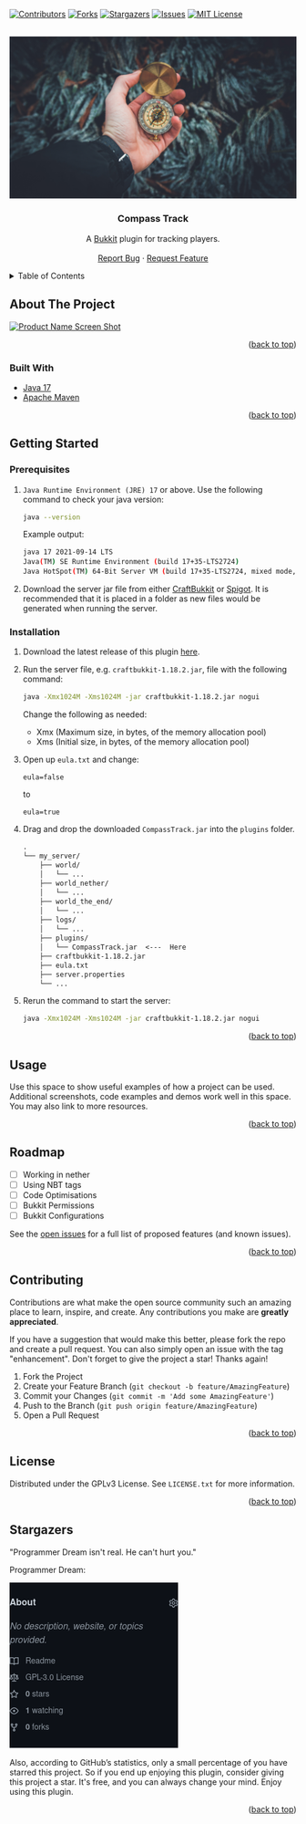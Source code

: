 <div id="top"></div>

<!-- PROJECT SHIELDS -->

[![Contributors][contributors-shield]][contributors-url]
[![Forks][forks-shield]][forks-url]
[![Stargazers][stars-shield]][stars-url]
[![Issues][issues-shield]][issues-url]
[![MIT License][license-shield]][license-url]

<!-- PROJECT LOGO -->
<br />
<div align="center">
  <a href="https://github.com/Agrotir/CompassTrack">
    <img src="https://github.com/Agrotir/CompassTrack/raw/master/images/compass.jpg" alt="Logo">
  </a>

<h3 align="center">Compass Track</h3>

  <p align="center">
    A <a href="https://dev.bukkit.org" target="_blank">Bukkit</a> plugin for tracking players.
    <br />
    <br />
    <a href="https://github.com/Agrotir/CompassTrack/issues">Report Bug</a>
    ·
    <a href="https://github.com/Agrotir/CompassTrack/issues">Request Feature</a>
  </p>
</div>

<!-- TABLE OF CONTENTS -->
<details>
  <summary>Table of Contents</summary>
  <ol>
    <li>
      <a href="#about-the-project">About The Project</a>
      <ul>
        <li><a href="#built-with">Built With</a></li>
      </ul>
    </li>
    <li>
      <a href="#getting-started">Getting Started</a>
      <ul>
        <li><a href="#prerequisites">Prerequisites</a></li>
        <li><a href="#installation">Installation</a></li>
      </ul>
    </li>
    <li><a href="#usage">Usage</a></li>
    <li><a href="#roadmap">Roadmap</a></li>
    <li><a href="#contributing">Contributing</a></li>
    <li><a href="#license">License</a></li>
    <li><a href="#stargazers">Stargazers</a></li>
  </ol>
</details>

<!-- ABOUT THE PROJECT -->

## About The Project

[![Product Name Screen Shot][product-screenshot]](https://example.com)

<p align="right">(<a href="#top">back to top</a>)</p>

### Built With

- [Java 17](https://www.oracle.com/java/)
- [Apache Maven](https://maven.apache.org/)

<p align="right">(<a href="#top">back to top</a>)</p>

<!-- GETTING STARTED -->

## Getting Started

### Prerequisites

1. `Java Runtime Environment (JRE) 17` or above. Use the following command to check your java version:

   ```sh
   java --version
   ```

   Example output:

   ```sh
   java 17 2021-09-14 LTS
   Java(TM) SE Runtime Environment (build 17+35-LTS2724)
   Java HotSpot(TM) 64-Bit Server VM (build 17+35-LTS2724, mixed mode, sharing)
   ```

2. Download the server jar file from either [CraftBukkit](https://getbukkit.org/download/craftbukkit) or [Spigot](https://getbukkit.org/download/spigot). It is recommended that it is placed in a folder as new files would be generated when running the server.

### Installation

1.  Download the latest release of this plugin [here](https://github.com/Agrotir/CompassTrack/releases).
2.  Run the server file, e.g. `craftbukkit-1.18.2.jar`, file with the following command:
    ```sh
    java -Xmx1024M -Xms1024M -jar craftbukkit-1.18.2.jar nogui
    ```
    Change the following as needed:
    - Xmx (Maximum size, in bytes, of the memory allocation pool)
    - Xms (Initial size, in bytes, of the memory allocation pool)
3.  Open up `eula.txt` and change:

    ```
    eula=false
    ```

    to

    ```
    eula=true
    ```

4.  Drag and drop the downloaded `CompassTrack.jar` into the `plugins` folder.

    ```
    .
    └── my_server/
        ├── world/
        │   └── ...
        ├── world_nether/
        │   └── ...
        ├── world_the_end/
        │   └── ...
        ├── logs/
        │   └── ...
        ├── plugins/
        │   └── CompassTrack.jar  <---  Here
        ├── craftbukkit-1.18.2.jar
        ├── eula.txt
        ├── server.properties
        └── ...
    ```

5.  Rerun the command to start the server:

    ```sh
    java -Xmx1024M -Xms1024M -jar craftbukkit-1.18.2.jar nogui
    ```

<p align="right">(<a href="#top">back to top</a>)</p>

<!-- USAGE EXAMPLES -->

## Usage

Use this space to show useful examples of how a project can be used. Additional screenshots, code examples and demos work well in this space. You may also link to more resources.

<p align="right">(<a href="#top">back to top</a>)</p>

<!-- ROADMAP -->

## Roadmap

- [ ] Working in nether
- [ ] Using NBT tags
- [ ] Code Optimisations
- [ ] Bukkit Permissions
- [ ] Bukkit Configurations

See the [open issues](https://github.com/Agrotir/CompassTrack/issues) for a full list of proposed features (and known issues).

<p align="right">(<a href="#top">back to top</a>)</p>

<!-- CONTRIBUTING -->

## Contributing

Contributions are what make the open source community such an amazing place to learn, inspire, and create. Any contributions you make are **greatly appreciated**.

If you have a suggestion that would make this better, please fork the repo and create a pull request. You can also simply open an issue with the tag "enhancement".
Don't forget to give the project a star! Thanks again!

1. Fork the Project
2. Create your Feature Branch (`git checkout -b feature/AmazingFeature`)
3. Commit your Changes (`git commit -m 'Add some AmazingFeature'`)
4. Push to the Branch (`git push origin feature/AmazingFeature`)
5. Open a Pull Request

<p align="right">(<a href="#top">back to top</a>)</p>

<!-- LICENSE -->

## License

Distributed under the GPLv3 License. See `LICENSE.txt` for more information.

<p align="right">(<a href="#top">back to top</a>)</p>

<!-- lmao jk up to you -->

## Stargazers

<p>"Programmer Dream isn't real. He can't hurt you."</p>

<p>Programmer Dream:</p>

<img src="https://github.com/Agrotir/CompassTrack/raw/master/images/statistics.png" alt="statistics">

Also, according to GitHub’s statistics, only a small percentage of you have starred this project. So if you end up enjoying this plugin, consider giving this project a star. It's free, and you can always change your mind. Enjoy using this plugin.

<p align="right">(<a href="#top">back to top</a>)</p>

<!-- MARKDOWN LINKS & IMAGES -->
<!-- https://www.markdownguide.org/basic-syntax/#reference-style-links -->

[contributors-shield]: https://img.shields.io/github/contributors/github_username/repo_name.svg?style=for-the-badge
[contributors-url]: https://github.com/Agrotir/CompassTrack/graphs/contributors
[forks-shield]: https://img.shields.io/github/forks/github_username/repo_name.svg?style=for-the-badge
[forks-url]: https://github.com/Agrotir/CompassTrack/network/members
[stars-shield]: https://img.shields.io/github/stars/github_username/repo_name.svg?style=for-the-badge
[stars-url]: https://github.com/Agrotir/CompassTrack/stargazers
[issues-shield]: https://img.shields.io/github/issues/github_username/repo_name.svg?style=for-the-badge
[issues-url]: https://github.com/Agrotir/CompassTrack/issues
[license-shield]: https://img.shields.io/github/license/github_username/repo_name.svg?style=for-the-badge
[license-url]: https://github.com/Agrotir/CompassTrack/blob/master/LICENSE.txt
[product-screenshot]: images/screenshot.png
